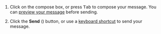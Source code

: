 1. Click on the compose box, or press <kbd>Tab</kbd> to compose your message. You
   can [preview your message](/help/preview-your-message-before-sending) before
   sending.

1. Click the **Send** (<i class="zulip-icon zulip-icon-send"></i>) button, or
   use a [keyboard shortcut](/help/configure-send-message-keys) to send your
   message.
